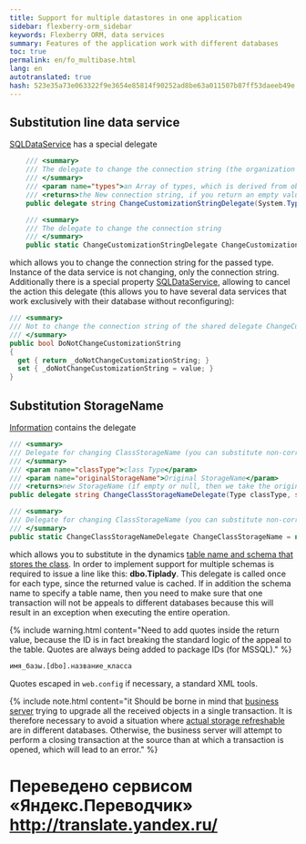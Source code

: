 ```yaml
--- 
title: Support for multiple datastores in one application 
sidebar: flexberry-orm_sidebar 
keywords: Flexberry ORM, data services 
summary: Features of the application work with different databases 
toc: true 
permalink: en/fo_multibase.html 
lang: en 
autotranslated: true 
hash: 523e35a73e063322f9e3654e85814f90252ad8be63a011507b87ff53daeeb49e 
--- 
```


## Substitution line data service 

[SQLDataService](fo_sql-data-service.html) has a special delegate 

```csharp
    /// <summary> 
    /// The delegate to change the connection string (the organization works with multiple databases) 
    /// </summary> 
    /// <param name="types">an Array of types, which is derived from objects coming to a data service</param> 
    /// <returns>the New connection string, if you return an empty value or null string is not changed</returns> 
    public delegate string ChangeCustomizationStringDelegate(System.Type[] types);

    /// <summary> 
    /// The delegate to change the connection string 
    /// </summary> 
    public static ChangeCustomizationStringDelegate ChangeCustomizationString = null;
``` 

which allows you to change the connection string for the passed type. Instance of the data service is not changing, only the connection string. 
Additionally there is a special property [SQLDataService](fo_sql-data-service.html), allowing to cancel the action this delegate (this allows you to have several data services that work exclusively with their database without reconfiguring): 

```csharp
/// <summary> 
/// Not to change the connection string of the shared delegate ChangeCustomizationString 
/// </summary> 
public bool DoNotChangeCustomizationString
{
  get { return _doNotChangeCustomizationString; }
  set { _doNotChangeCustomizationString = value; }
}
``` 

## Substitution StorageName 

[Information](fo_methods-class-information.html) contains the delegate 

```csharp
/// <summary> 
/// Delegate for changing ClassStorageName (you can substitute non-correctable.dbo.table_name, for example) 
/// </summary> 
/// <param name="classType">class Type</param> 
/// <param name="originalStorageName">Original StorageName</param> 
/// <returns>new StorageName (if empty or null, then we take the original)</returns> 
public delegate string ChangeClassStorageNameDelegate(Type classType, string originalStorageName);

/// <summary> 
/// Delegate for changing ClassStorageName (you can substitute non-correctable.dbo.table_name, for example) 
/// </summary> 
public static ChangeClassStorageNameDelegate ChangeClassStorageName = null;
``` 

which allows you to substitute in the dynamics [table name and schema that stores the class](fo_storing-data-objects.html). 
In order to implement support for multiple schemas is required to issue a line like this: **dbo.Tiplady**. 
This delegate is called once for each type, since the returned value is cached. If in addition the schema name to specify a table name, then you need to make sure that one transaction will not be appeals to different databases because this will result in an exception when executing the entire operation. 

{% include warning.html content="Need to add quotes inside the return value, because the ID is in fact breaking the standard logic of the appeal to the table. Quotes are always being added to package IDs (for MSSQL)." %} 

```sql
имя_базы.[dbo].название_класса
``` 

Quotes escaped in `web.config` if necessary, a standard XML tools. 

{% include note.html content="it Should be borne in mind that [business server](fo_bs-wrapper.html) trying to upgrade all the received objects in a single transaction. It is therefore necessary to avoid a situation where [actual storage refreshable](fo_storing-data-objects.html) are in different databases. Otherwise, the business server will attempt to perform a closing transaction at the source than at which a transaction is opened, which will lead to an error." %} 



 # Переведено сервисом «Яндекс.Переводчик» http://translate.yandex.ru/